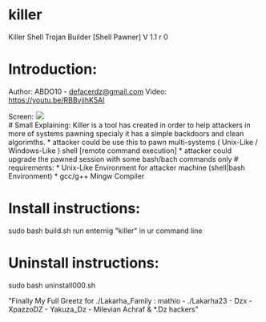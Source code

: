 # killer
Killer Shell Trojan Builder [Shell Pawner] V 1.1 r 0
# Introduction:
Author: ABDO10 - defacerdz@gmail.com
Video: https://youtu.be/RBBvjihK5AI 
<div></div>
Screen:
<img src="https://i.imgur.com/a6n1Fuw.png">
<div></div>
# Small Explaining:
Killer is a tool has created in order to help attackers in more of systems pawning specialy it has a simple backdoors 
and clean algorimths. 
* attacker could be use this to pawn multi-systems ( Unix-Like / Windows-Like ) shell [remote command execution]
* attacker could upgrade the pawned session with some bash/bach commands only  
# requirements:
* Unix-Like Environment for attacker machine (shell|bash Environment)
* gcc/g++ Mingw Compiler 

# Install instructions:
sudo bash build.sh 
run enternig "killer" in ur command line 
# Uninstall instructions:
sudo bash uninstall000.sh

"Finally My Full Greetz for ./Lakarha_Family : mathio -  ./Lakarha23 - Dzx - XpazzoDZ - Yakuza_Dz - Milevian Achraf & *.Dz hackers" 
